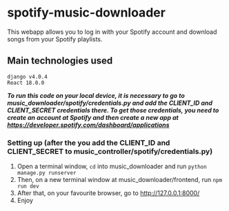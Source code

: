 # spotify-music-downloader
This webapp allows you to log in with your Spotify account and download songs from your Spotify playlists.

## Main technologies used
    django v4.0.4
    React 18.0.0

***To run this code on your local device, it is necessary to go to music_downloader/spotify/credentials.py and add the CLIENT_ID and CLIENT_SECRET credentials there. To get those credentials, you need to create an account at Spotify and then create a new app at https://developer.spotify.com/dashboard/applications***

### Setting up (after the you add the CLIENT_ID and CLIENT_SECRET to music_controller/spotify/credentials.py)
  1. Open a terminal window, `cd` into music_downloader and run `python manage.py runserver`
  2. Then, on a new terminal window at music_downloader/frontend, run `npm run dev`
  3. After that, on your favourite browser, go to http://127.0.0.1:8000/
  4. Enjoy